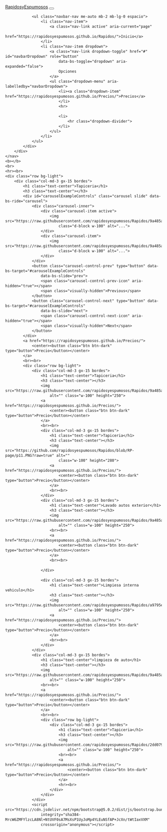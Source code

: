 <html lang="en">

<head>
    <meta charset="UTF-8">
    <meta http-equiv="X-UA-Compatible" content="IE=edge">
    <meta name="viewport" content="width=device-width, initial-scale=1.0">
    <title>Rapidos y Espumosos</title>
    <link href="https://cdn.jsdelivr.net/npm/bootstrap@5.0.2/dist/css/bootstrap.min.css" rel="stylesheet"
        integrity="sha384-EVSTQN3/azprG1Anm3QDgpJLIm9Nao0Yz1ztcQTwFspd3yD65VohhpuuCOmLASjC" crossorigin="anonymous">
    <link rel="stylesheet" href="estilo.css">
</head>

<body>
    <nav class="navbar navbar-expand-lg navbar-dark bg-dark">
        <div class="container-fluid">
            <a class="navbar-brand" href="https://rapidosyespumosos.github.io/Rapidos/">RapidosyEspumosos</a>
            <button class="navbar-toggler" type="button" data-bs-toggle="collapse"
                data-bs-target="#navbarSupportedContent" aria-controls="navbarSupportedContent" aria-expanded="false"
                aria-label="Toggle navigation">
                <span class="navbar-toggler-icon"></span>
            </button>
            <div class="collapse navbar-collapse" id="navbarSupportedContent">

                <ul class="navbar-nav me-auto mb-2 mb-lg-0 espacio">
                    <li class="nav-item">
                        <a class="nav-link active" aria-current="page"
                            href="https://rapidosyespumosos.github.io/Rapidos/">Inicio</a>
                    </li>
                    <li class="nav-item dropdown">
                        <a class="nav-link dropdown-toggle" href="#" id="navbarDropdown" role="button"
                            data-bs-toggle="dropdown" aria-expanded="false">
                            Opciones
                        </a>
                        <ul class="dropdown-menu" aria-labelledby="navbarDropdown">
                            <li><a class="dropdown-item" href="https://rapidosyespumosos.github.io/Precios/">Precios</a>
                            </li>
                            <hr>

                            <li>
                                <hr class="dropdown-divider">
                            </li>
                        </ul>
                    </li>
                </ul>
            </div>
        </div>
    </nav>
    <b></b>
    <br>
    <hr><br>
    <div class="row bg-light">
        <div class="col-md-3 gx-15 bordes">
            <h1 class="text-center">Tapiceria</h1>
            <h3 class="text-center"></h3>
            <div id="carouselExampleControls" class="carousel slide" data-bs-ride="carousel">
                <div class="carousel-inner">
                    <div class="carousel-item active">
                        <img src="https://raw.githubusercontent.com/rapidosyespumosos/Rapidos/9a485a6a9605ef651ba550e851a77885e5c8322d/p.jpg"
                            class="d-block w-100" alt="...">
                    </div>
                    <div class="carousel-item">
                        <img src="https://raw.githubusercontent.com/rapidosyespumosos/Rapidos/9a485a6a9605ef651ba550e851a77885e5c8322d/p1.jpeg"
                            class="d-block w-100" alt="...">
                    </div>
                </div>
                <button class="carousel-control-prev" type="button" data-bs-target="#carouselExampleControls"
                    data-bs-slide="prev">
                    <span class="carousel-control-prev-icon" aria-hidden="true"></span>
                    <span class="visually-hidden">Previous</span>
                </button>
                <button class="carousel-control-next" type="button" data-bs-target="#carouselExampleControls"
                    data-bs-slide="next">
                    <span class="carousel-control-next-icon" aria-hidden="true"></span>
                    <span class="visually-hidden">Next</span>
                </button>
            </div>
            <a href="https://rapidosyespumosos.github.io/Precios/">
                <center><button class="btn btn-dark" type="button">Precio</button></center>
            </a>
            <br><br>
            <div class="row bg-light">
                <div class="col-md-3 gx-15 bordes">
                    <h1 class="text-center">Tapiceria</h1>
                    <h3 class="text-center"></h3>
                    <img src="https://raw.githubusercontent.com/rapidosyespumosos/Rapidos/9a485a6a9605ef651ba550e851a77885e5c8322d/p8.jpeg"
                        alt="" class="w-100" height="250">
                    <a href="https://rapidosyespumosos.github.io/Precios/">
                        <center><button class="btn btn-dark" type="button">Precio</button></center>
                    </a>
                    <br><br>
                    <div class="col-md-3 gx-15 bordes">
                        <h1 class="text-center">Tapiceria</h1>
                        <h3 class="text-center"></h3>
                        <img src="https://github.com/rapidosyespumosos/Rapidos/blob/RP-page/p11.PNG?raw=true" alt=""
                            class="w-100" height="280">
                        <a href="https://rapidosyespumosos.github.io/Precios/">
                            <center><button class="btn btn-dark" type="button">Precio</button></center>
                        </a>
                        <br><br>
                    </div>
                    <div class="col-md-3 gx-15 bordes">
                        <h1 class="text-center">Lavado autos exterior</h1>
                        <h3 class="text-center"></h3>
                        <img src="https://raw.githubusercontent.com/rapidosyespumosos/Rapidos/9a485a6a9605ef651ba550e851a77885e5c8322d/p7.jpeg"
                            alt="" class="w-100" height="250">
                        <br><br>
                        <a href="https://rapidosyespumosos.github.io/Precios/">
                            <center><button class="btn btn-dark" type="button">Precio</button></center>
                        </a>
                        <br><br>

                    </div>

                    <div class="col-md-3 gx-15 bordes">
                        <h1 class="text-center">Limpiesa interna vehiculo</h1>
                        <h3 class="text-center"></h3>
                        <img src="https://raw.githubusercontent.com/rapidosyespumosos/Rapidos/a9795e879194f46f3155c904abc3ade5c60506e8/p12.PNG"
                            alt="" class="w-100" height="250">
                        <a href="https://rapidosyespumosos.github.io/Precios/">
                            <center><button class="btn btn-dark" type="button">Precio</button></center>
                        </a>
                        <br><br>
                    </div>
                </div>
                <div class="col-md-3 gx-15 bordes">
                    <h1 class="text-center">limpieza de auto</h1>
                    <h3 class="text-center"></h3>
                    <img src="https://raw.githubusercontent.com/rapidosyespumosos/Rapidos/9a485a6a9605ef651ba550e851a77885e5c8322d/p7.jpeg"
                        alt="" class="w-100" height="250">
                    <br><br>
                    <a href="https://rapidosyespumosos.github.io/Precios/">
                        <center><button class="btn btn-dark" type="button">Precio</button></center>
                    </a>
                    <br><br>
                    <div class="row bg-light">
                        <div class="col-md-3 gx-15 bordes">
                            <h1 class="text-center">Tapiceria</h1>
                            <h3 class="text-center"></h3>
                            <img src="https://raw.githubusercontent.com/rapidosyespumosos/Rapidos/2dd079c93e9f24b5833fee5b6542b948c9297d7d/p11.PNG"
                                alt="" class="w-100" height="250">
                            <br><br>
                            <a href="https://rapidosyespumosos.github.io/Precios/">
                                <center><button class="btn btn-dark" type="button">Precio</button></center>
                            </a>
                            <hr><br>
                        </div>
                    </div>
                </div>
                <script src="https://cdn.jsdelivr.net/npm/bootstrap@5.0.2/dist/js/bootstrap.bundle.min.js"
                    integrity="sha384-MrcW6ZMFYlzcLA8Nl+NtUVF0sA7MsXsP1UyJoMp4YLEuNSfAP+JcXn/tWtIaxVXM"
                    crossorigin="anonymous"></script>
</body>

</html>
